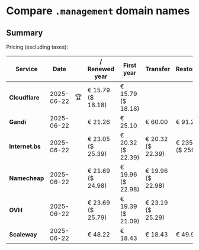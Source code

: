 # Compare `.management` domain names

## Summary

Pricing (excluding taxes):

| Service | Date |  | / Renewed year | First year | Transfer | Restoration |
|--|--|--|--|--|--|--|
| **Cloudflare** | 2025-06-22 | 🏆 | € 15.79<br>($ 18.18) | € 15.79<br>($ 18.18) |  |  |
| **Gandi** | 2025-06-22 |  | € 21.26 | € 25.10 | € 60.00 | € 91.22 |
| **Internet.bs** | 2025-06-22 |  | € 23.05<br>($ 25.39) | € 20.32<br>($ 22.39) | € 20.32<br>($ 22.39) | € 235.65<br>($ 259.59) |
| **Namecheap** | 2025-06-22 |  | € 21.69<br>($ 24.98) | € 19.96<br>($ 22.98) | € 19.96<br>($ 22.98) |  |
| **OVH** | 2025-06-22 |  | € 23.69<br>($ 25.79) | € 19.39<br>($ 21.09) | € 23.19<br>($ 25.29) |  |
| **Scaleway** | 2025-06-22 |  | € 48.22 | € 18.43 | € 18.43 | € 49.99 |
